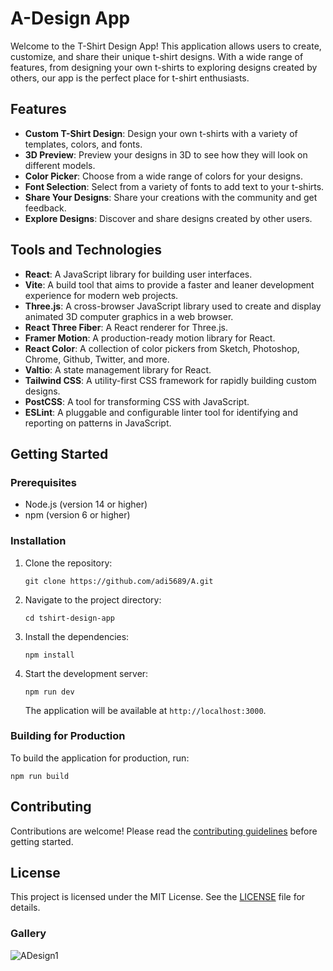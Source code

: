 # A-Design App

Welcome to the T-Shirt Design App! This application allows users to create, customize, and share their unique t-shirt designs. With a wide range of features, from designing your own t-shirts to exploring designs created by others, our app is the perfect place for t-shirt enthusiasts.

## Features

- **Custom T-Shirt Design**: Design your own t-shirts with a variety of templates, colors, and fonts.
- **3D Preview**: Preview your designs in  3D to see how they will look on different models.
- **Color Picker**: Choose from a wide range of colors for your designs.
- **Font Selection**: Select from a variety of fonts to add text to your t-shirts.
- **Share Your Designs**: Share your creations with the community and get feedback.
- **Explore Designs**: Discover and share designs created by other users.

## Tools and Technologies

- **React**: A JavaScript library for building user interfaces.
- **Vite**: A build tool that aims to provide a faster and leaner development experience for modern web projects.
- **Three.js**: A cross-browser JavaScript library used to create and display animated  3D computer graphics in a web browser.
- **React Three Fiber**: A React renderer for Three.js.
- **Framer Motion**: A production-ready motion library for React.
- **React Color**: A collection of color pickers from Sketch, Photoshop, Chrome, Github, Twitter, and more.
- **Valtio**: A state management library for React.
- **Tailwind CSS**: A utility-first CSS framework for rapidly building custom designs.
- **PostCSS**: A tool for transforming CSS with JavaScript.
- **ESLint**: A pluggable and configurable linter tool for identifying and reporting on patterns in JavaScript.

## Getting Started

### Prerequisites

- Node.js (version  14 or higher)
- npm (version  6 or higher)

### Installation

1. Clone the repository:
   ```
   git clone https://github.com/adi5689/A.git
   ```
2. Navigate to the project directory:
   ```
   cd tshirt-design-app
   ```
3. Install the dependencies:
   ```
   npm install
   ```
4. Start the development server:
   ```
   npm run dev
   ```
   The application will be available at `http://localhost:3000`.

### Building for Production

To build the application for production, run:
```
npm run build
```

## Contributing

Contributions are welcome! Please read the [contributing guidelines](CONTRIBUTING.md) before getting started.

## License

This project is licensed under the MIT License. See the [LICENSE](LICENSE) file for details.



### Gallery
![ADesign1](https://github.com/adi5689/A/assets/111190263/e3186755-9b34-4532-8468-921d1f932119)
